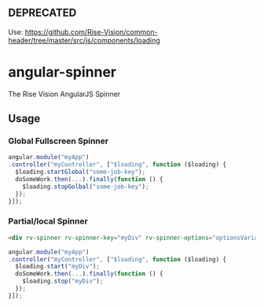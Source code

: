 ## DEPRECATED
Use: https://github.com/Rise-Vision/common-header/tree/master/src/js/components/loading

angular-spinner
===============

The Rise Vision AngularJS Spinner

## Usage

### Global Fullscreen Spinner

```javascript
angular.module("myApp")
.controller("myController", ["$loading", function ($loading) {
  $loading.startGlobal("some-job-key");
  doSomeWork.then(...).finally(function () {
    $loading.stopGolbal("some-job-key");
  });
}]);
```

### Partial/local Spinner

```html
<div rv-spinner rv-spinner-key="myDiv" rv-spinner-options="optionsVariableOnScipe"></div>
```

```javascript
angular.module("myApp")
.controller("myController", ["$loading", function ($loading) {
  $loading.start("myDiv");
  doSomeWork.then(...).finally(function () {
    $loading.stop("myDiv");
  });
}]);
```
